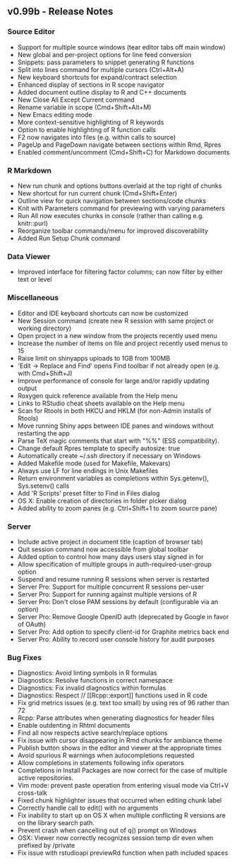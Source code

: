 ## v0.99b - Release Notes

### Source Editor

* Support for multiple source windows (tear editor tabs off main window)
* New global and per-project options for line feed conversion
* Snippets: pass parameters to snippet generating R functions
* Split into lines command for multiple cursors (Ctrl+Alt+A)
* New keyboard shortcuts for expand/contract selection
* Enhanced display of sections in R scope navigator
* Added document outline display to R and C++ documents
* New Close All Except Current command
* Rename variable in scope (Cmd+Shift+Alt+M)
* New Emacs editing mode
* More context-sensitive highlighting of R keywords
* Option to enable highlighting of R function calls
* F2 now navigates into files (e.g. within calls to source)
* PageUp and PageDown navigate between sections within Rmd, Rpres
* Enabled comment/uncomment (Cmd+Shift+C) for Markdown documents

### R Markdown

* New run chunk and options buttons overlaid at the top right of chunks
* New shortcut for run current chunk (Cmd+Shift+Enter)
* Outline view for quick navigation between sections/code chunks
* Knit with Parameters command for previewing with varying parameters
* Run All now executes chunks in console (rather than calling e.g. knitr::purl)
* Reorganize toolbar commands/menu for improved discoverability
* Added Run Setup Chunk command

### Data Viewer

* Improved interface for filtering factor columns; can now filter by either text or level

### Miscellaneous

* Editor and IDE keyboard shortcuts can now be customized
* New Session command (create new R session with same project or working directory)
* Open project in a new window from the projects recently used menu
* Increase the number of items on file and project recently used menus to 15
* Raise limit on shinyapps uploads to 1GB from 100MB
* 'Edit -> Replace and Find' opens Find toolbar if not already open (e.g. with Cmd+Shift+J)
* Improve performance of console for large and/or rapidly updating output
* Roxygen quick reference available from the Help menu
* Links to RStudio cheat sheets available on the Help menu
* Scan for Rtools in both HKCU and HKLM (for non-Admin installs of Rtools)
* Move running Shiny apps between IDE panes and windows without restarting the app
* Parse TeX magic comments that start with "%%" (ESS compatibility).
* Change default Rpres template to specify autosize: true
* Automatically create ~/.ssh directory if necessary on Windows
* Added Makefile mode (used for Makefile, Makevars)
* Always use LF for line endings in Unix Makefiles
* Return environment variables as completions within Sys.getenv(), Sys.setenv() calls
* Add 'R Scripts' preset filter to Find in Files dialog
* OS X: Enable creation of directories in folder picker dialog
* Added ability to zoom panes (e.g. Ctrl+Shift+1 to zoom source pane)

### Server

* Include active project in document title (caption of browser tab) 
* Quit session command now accessible from global toolbar
* Added option to control how many days users stay signed in for
* Allow specification of multiple groups in auth-required-user-group option
* Suspend and resume running R sessions when server is restarted
* Server Pro: Support for multiple concurrent R sessions per-user
* Server Pro: Support for running against multiple versions of R
* Server Pro: Don't close PAM sessions by default (configurable via an option)
* Server Pro: Remove Google OpenID auth (deprecated by Google in favor of OAuth)
* Server Pro: Add option to specify client-id for Graphite metrics back end
* Server Pro: Ability to record user console history for audit purposes

### Bug Fixes

* Diagnostics: Avoid linting symbols in R formulas
* Diagnostics: Resolve functions in correct namespace 
* Diagnostics: Fix invalid diagnostics within formulas
* Diagnostics: Respect // [[Rcpp::export]] functions used in R code
* Fix grid metrics issues (e.g. text too small) by using res of 96 rather than 72
* Rcpp: Parse attributes when generating diagnostics for header files
* Enable outdenting in Rhtml documents
* Find all now respects active search/replace options
* Fix issue with cursor disappearing in Rmd chunks for ambiance theme
* Publish button shows in the editor and viewer at the appropriate times
* Avoid spurious R warnings when autocompletions requested
* Allow completions in statements following infix operators
* Completions in Install Packages are now correct for the case of multiple active repositories.
* Vim mode: prevent paste operation from entering visual mode via Ctrl+V cross-talk
* Fixed chunk highlighter issues that occurred when editing chunk label
* Correctly handle call to edit() with no arguments
* Fix inability to start up on OS X when multiple conflicting R versions are on the library search path.
* Prevent crash when cancelling out of q() prompt on Windows
* OSX: Viewer now correctly recognizes session temp dir even when prefixed by /private
* Fix issue with rstudioapi previewRd function when path included spaces



